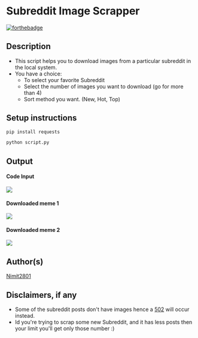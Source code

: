 # Subreddit Image Scrapper

[![forthebadge](https://forthebadge.com/images/badges/made-with-python.svg)](https://forthebadge.com)

## Description

- This script helps you to download images from a particular subreddit in the local system.
- You have a choice:
  - To select your favorite Subreddit
  - Select the number of images you want to download (go for more than 4)
  - Sort method you want. (New, Hot, Top)

## Setup instructions

```python
pip install requests
```

```python
python script.py
```

## Output

#### Code Input

![](https://imgur.com/a/4HYjlV1)

#### Downloaded meme 1

![](https://imgur.com/SZc0a19)

#### Downloaded meme 2

![](https://imgur.com/4S5NfRH)

## Author(s)

[Nimit2801](https://github.com/nimit2801)

## Disclaimers, if any

- Some of the subreddit posts don't have images hence a [502](https://developer.mozilla.org/ko/docs/Web/HTTP/Status/502) will occur instead.
- Id you're trying to scrap some new Subreddit, and it has less posts then your limit you'll get only those number :)

